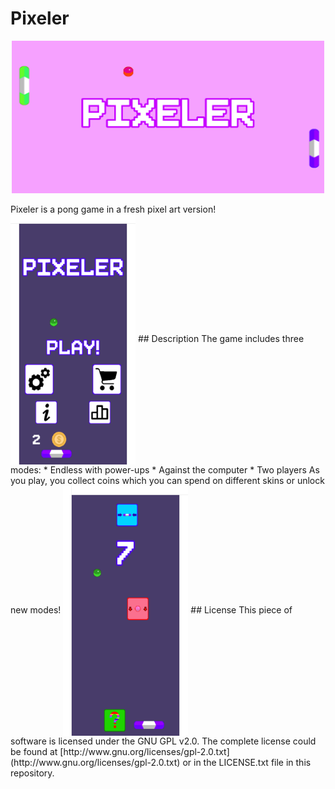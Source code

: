 # Pixeler
<p align="center" >
<img src="https://github.com/fryd13/Pixeler/blob/master/PixelerPhotos/PixelerBackground.png" width="500" height="244">
</p>
Pixeler is a pong game in a fresh pixel art version!
<img src="https://github.com/fryd13/Pixeler/blob/master/PixelerPhotos/screenshotphonemain.png" height="400" width="200" align="center">
## Description
The game includes three modes:
* Endless with power-ups
* Against the computer
* Two players
As you play, you collect coins which you can spend on different skins or unlock new modes!
<img src="https://github.com/fryd13/Pixeler/blob/master/PixelerPhotos/screenshotphone.png" height="400" width="200" align="center">
## License
This piece of software is licensed under the GNU GPL v2.0. The complete license could be found at [http://www.gnu.org/licenses/gpl-2.0.txt]
(http://www.gnu.org/licenses/gpl-2.0.txt) or in the LICENSE.txt file in this repository.
